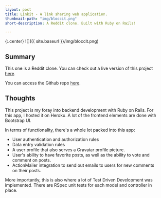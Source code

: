 ```yaml
---
layout: post
title: Linkit - A link sharing web application.
thumbnail-path: "img/bloccit.png"
short-description: A Reddit clone. Built with Ruby on Rails!

---
```


{:.center}
![]({{ site.baseurl }}/img/bloccit.png)

## Summary

This one is a Reddit clone. You can check out a live version of this project [here](https://infinite-headland-84041.herokuapp.com/).

You can access the Github repo [here](https://github.com/aizkhaj/linkit).

## Thoughts

This project is my foray into backend development with Ruby on Rails. For this app, I hosted it on Heroku. A lot of the frontend elements are done with Bootstrap UI.

In terms of functionality, there's a whole lot packed into this app:
* User authentication and authorization rules
* Data entry validation rules
* A user profile that also serves a Gravatar profile picture.
* User's ability to have favorite posts, as well as the ability to vote and comment on posts.
* ActionMailer integration to send out emails to users for new comments on their posts.

More importantly, this is also where a lot of Test Driven Development was implemented. There are RSpec unit tests for each model and controller in place.
